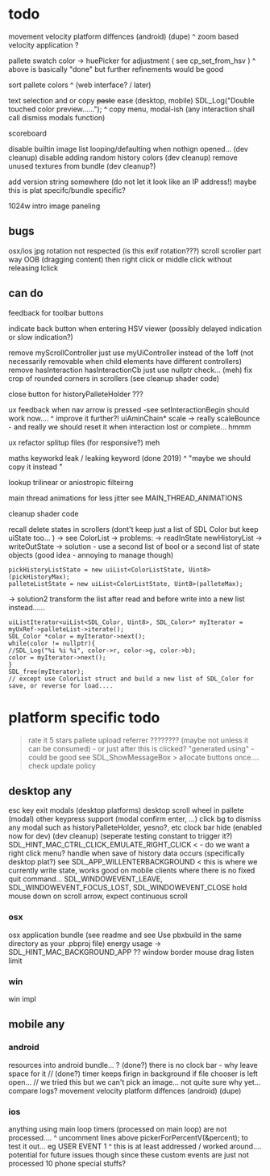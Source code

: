#  todo

movement velocity platform diffences (android) (dupe)
  ^ zoom based velocity application ?

pallete swatch color -> huePicker for adjustment ( see cp_set_from_hsv )
     ^ above is basically "done" but further refinements would be good
     
sort pallete colors
    ^ (web interface? / later)

text selection and or copy ~~paste~~ ease (desktop, mobile)             SDL_Log("Double touched color preview......");
  ^ copy menu, modal-ish (any interaction shall call dismiss modals function)

scoreboard

disable builtin image list looping/defaulting when nothign opened... (dev cleanup)
disable adding random history colors (dev cleanup)
remove unused textures from bundle (dev cleanup?)

add version string somewhere (do not let it look like an IP address!)  maybe this is plat specifc/bundle specific?

1024w intro image paneling

## bugs
osx/ios jpg rotation not respected (is this exif rotation???)
scroll scroller part way OOB (dragging content) then right click or middle click without releasing lclick

##  can do

feedback for toolbar buttons

indicate back button when entering HSV viewer (possibly delayed indication or slow indication?)

remove myScrollController just use myUiController instead of the 1off (not necessarily removable when child elements have different controllers)
remove hasInteraction hasInteractionCb just use nullptr check... (meh)
fix crop of rounded corners in scrollers (see cleanup shader code)

close button for historyPalleteHolder ???  

ux feedback when nav arrow is pressed
  -see setInteractionBegin should work now....
  ^ improve it further?!  uiAminChain* scale  -> really scaleBounce - and really we should reset it when interaction lost or complete... hmmm

ux refactor splitup files (for responsive?) meh

maths keyworkd
leak / leaking keyword (done 2019)
    ^  "maybe we should copy it instead "
    
 lookup trilinear or aniostropic filteirng 
 
 main thread animations for less jitter see MAIN_THREAD_ANIMATIONS
 
cleanup shader code

recall delete states in scrollers (dont't keep just a list of SDL Color but keep uiState too... )
    -> see ColorList
    -> problems: 
    -> readInState newHistoryList
    -> writeOutState
    -> solution - use a second list of bool or a second list of state objects (good idea - annoying to manage though)

    pickHistoryListState = new uiList<ColorListState, Uint8>(pickHistoryMax);
    palleteListState = new uiList<ColorListState, Uint8>(palleteMax);

  -> solution2
  transform the list after read and before write into a new list instead......

    uiListIterator<uiList<SDL_Color, Uint8>, SDL_Color>* myIterator = myUxRef->palleteList->iterate();
    SDL_Color *color = myIterator->next();
    while(color != nullptr){
    //SDL_Log("%i %i %i", color->r, color->g, color->b);
    color = myIterator->next();
    }
    SDL_free(myIterator);
    // except use ColorList struct and build a new list of SDL_Color for save, or reverse for load....


# platform specific todo

> rate it 5 stars
  > pallete upload referrer ???????? (maybe not unless it can be consumed) - or just after this is clicked? "generated using" - could be good
  > see SDL_ShowMessageBox > allocate buttons once....
> check update policy 


## desktop any
esc key exit modals (desktop platforms)
desktop scroll wheel in pallete (modal)
other keypress support (modal confirm enter, ...)
click bg to dismiss any modal such as historyPalleteHolder, yesno?, etc
clock bar hide (enabled now for dev) (dev cleanup) (seperate testing constant to trigger it?)
SDL_HINT_MAC_CTRL_CLICK_EMULATE_RIGHT_CLICK < - do we want a right click menu?
handle when save of history data occurs (specifically desktop plat?)
    see SDL_APP_WILLENTERBACKGROUND < this is where we currently write state, works good on mobile clients where there is no fixed quit command...
    SDL_WINDOWEVENT_LEAVE,
    SDL_WINDOWEVENT_FOCUS_LOST, 
    SDL_WINDOWEVENT_CLOSE
hold mouse down on scroll arrow, expect continuous scroll

### osx
osx application bundle (see readme and  see   Use pbxbuild in the same directory as your .pbproj file)
energy usage -> SDL_HINT_MAC_BACKGROUND_APP ??
window border mouse drag listen limit

### win
win impl

## mobile any

### android
resources into android bundle... ? (done?)
there is no clock bar - why leave space for it
// (done?) timer keeps firign in background if file chooser is left open... // we tried this but we can't pick an image... not quite sure why yet... compare logs?
movement velocity platform diffences (android) (dupe)

### ios
anything using main loop timers (processed on main loop) are not processed....
  ^ uncomment lines above pickerForPercentV(&percent); to test it out... eg USER EVENT 1
  ^ this is at least addressed / worked around.... potential for future issues though since these custom events are just not processed
10 phone special stuffs?
